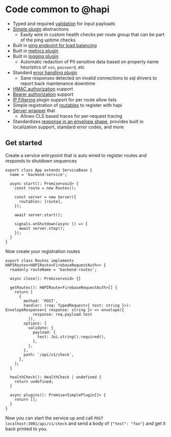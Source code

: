 # Code common to @hapi

- Typed and required [validation](src/hapi/validation.ts) for input payloads
- [Simple plugin](src/hapi/plugins/simplePlugin.ts) abstractions
  - Easily wire in custom health checks per route group that can be part of the ping uptime checks
- Built in [ping endpoint for load balancing](src/hapi/plugins/ping.ts)
- Built in [metrics plugin](src/hapi/plugins/metrics.ts)
- Built in [logging plugin](src/hapi/plugins/logging.ts)
  - Automatic redaction of PII sensitive data based on property name heuristics of `ssn`, `password`, etc
- Standard [error handling plugin](src/hapi/plugins/errors/errorHandlerPlugin.ts)
  - Sane responses detected on invalid connections to sql drivers to report back maintenance downtime
- [HMAC authorization](src/hapi/auth/hmac.ts) support
- [Bearer authorization](src/hapi/auth/bearer.ts) support
- [IP Filtering](src/hapi/auth/ipFiltering.ts) plugin support for per route allow lists
- Simple registration of [routables](src/hapi/routable.ts) to register with hapi
- [Server wrapper](src/hapi/server/server.ts) that
  - Allows CLS based traces for per-request tracing
- Standardizes [response in an envelope shape](src/hapi/types.ts), provides built in localization support, standard error codes, and more

## Get started

Create a service entrypoint that is auto wired to register routes and responds to shutdown sequences

```
export class App extends ServiceBase {
  name = 'backend-service';

  async start(): Promise<void> {
    const route = new Routes();

    const server = new Server({
      routables: [route],
    });

    await server.start();

    signals.onShutdown(async () => {
      await server.stop();
    });
  }
}
```

Now create your registration routes

```
export class Routes implements HAPIRoutes<HAPIRoute<FirebaseRequestAuth>> {
  readonly routeName = 'backend-routes';

  async close(): Promise<void> {}

  getRoutes(): HAPIRoute<FirebaseRequestAuth>[] {
    return [
      {
        method: 'POST',
        handler: (req: TypedRequest<{ test: string }>): EnvelopeResponse<{ response: string }> => envelope({
            response: req.payload.test
          }),
        options: {
          validate: {
            payload: {
              test: Joi.string().required(),
            },
          },
        },
        path: `/api/v1/check`,
      },
    ];
  }

  healthCheck(): HealthCheck | undefined {
    return undefined;
  }

  async plugins(): Promise<SimplePlugin[]> {
    return [];
  }
}
```

Now you can start the service up and call `POST localhost:3001/api/v1/check` and send a body of `{"test": "foo"}` and get it back printed to you.  
